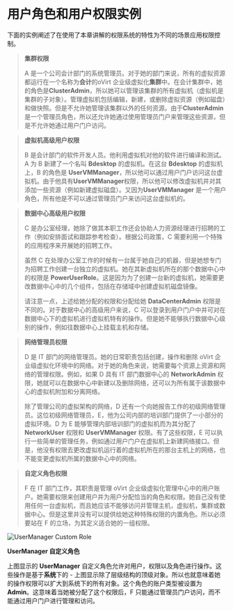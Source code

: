 # 用户角色和用户权限实例

下面的实例阐述了在使用了本章讲解的权限系统的特性为不同的场景应用权限控制。

> **集群权限**
>
> A 是一个公司会计部门的系统管理员。对于她的部门来说，所有的虚拟资源都运行在一个名称为**会计**的oVirt 企业级虚拟化**集群**中。在会计集群中，她的角色是**ClusterAdmin**，所以她可以管理该集群的所有虚拟机（虚拟机是集群的子对象）。管理虚拟机包括编辑，新建，或删除虚拟资源（例如磁盘）和做快照。但是不允许她管理该集群以外的任何资源。由于**ClusterAdmin**是一个管理员角色，所以还允许她通过使用管理员门户来管理这些资源，但是不允许她通过用户门户访问。



> **虚拟机高级用户权限**
>
> B 是会计部门的软件开发人员。他利用虚拟机对他的软件进行编译和测试。A 为 B 新建了一个名叫 **Bdesktop** 的虚拟机。在这台 **Bdesktop** 的虚拟机上，B 的角色是 **UserVMManager**，所以他可以通过用户门户访问这台虚拟机。由于他具有**UserVMManager**权限，所以他可以修改虚拟机并对其添加一些资源（例如新建虚拟磁盘）。又因为**UserVMManager** 是一个用户角色，所有他是不可以通过管理员门户来访问这台虚拟机的。



> **数据中心高级用户权限**
>
> C 是办公室经理，她除了做其本职工作还会协助人力资源经理进行招聘的工作（例如安排面试和跟踪参考检查）。根据公司政策，C 需要利用一个特殊的应用程序来开展她的招聘工作。
>
> 虽然 C 在处理办公室工作的时候有一台属于她自己的机器，但是她想专门为招聘工作创建一台独立的虚拟机。她在其新虚拟机所在的那个数据中心中的权限是 **PowerUserRole**。这是因为为了创建一台新的虚拟机，她需要更改数据中心中的几个组件，包括在存储域中创建虚拟机磁盘镜像。
>
> 请注意一点，上述给她分配的权限和分配给她 **DataCenterAdmin** 权限是不同的。对于数据中心的高级用户来说，C 可以登录到用户门户中并可对在数据中心下的虚拟机进行虚拟机特有的操作。但是她不能够执行数据中心级别的操作，例如往数据中心上挂载主机和存储。



> **网络管理员权限**
>
> D 是 IT 部门的网络管理员。她的日常职责包括创建，操作和删除 oVirt 企业级虚拟化环境中的网络。对于她的角色来说，她需要每个资源上资源和网络的管理权限。例如，如果 D 具有 IT 部门数据中心的 **NetworkAdmin** 权限，她就可以在数据中心中新建以及删除网络，还可以为所有属于该数据中心的虚拟机附加和分离网络。
>
> 除了管理公司的虚拟架构的网络，D 还有一个向她报告工作的初级网络管理员。这位初级网络管理员，E，他为公司内部的培训部门提供了一小部分的虚拟环境。D 为 E 能够管理内部培训部门的虚拟机而为其分配了 **NetworkUser** 权限和 **UserVMManager** 权限。有了这些权限，E 可以执行一些简单的管理任务，例如通过用户门户在虚拟机上新建网络接口。但是，他没有权限去更改虚拟机运行着的虚拟机所在的那台主机上的网络，也不能变更虚拟机所属的数据中心中的网络。



> **自定义角色权限**
>
> F 在 IT 部门工作，其职责是管理 oVirt 企业级虚拟化管理中心中的用户账户。她需要权限来创建用户并为用户分配恰当的角色和权限。她自己没有使用任何一台虚拟机，而且她应该不能够访问并管理主机，虚拟机，集群或数据中心。但是这里并没有可以提供给她这种特殊权限的内置角色。所以必须要站在 F 的立场，为其定义适合她的一组权限。
>
![UserManager Custom Role](images/UserManager_Custom_Role.png)
>
**UserManager 自定义角色**
>
上图显示的 **UserManager** 自定义角色允许对用户，权限以及角色进行操作。这些操作是基于**系统**下的 - 上图显示除了层级结构的顶级对象。所以也就意味着她的操作权限可以扩大到系统下的所有对象。这个角色的账户类型被设置为 **Admin**。这意味着当她被分配了这个权限后，F 只能通过管理员门户访问，而不能通过用户门户进行管理和访问。

